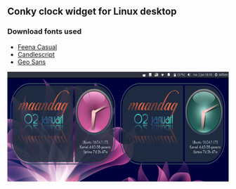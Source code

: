 ## Conky clock widget for Linux desktop
### Download fonts used
- [Feena Casual](http://www.1001fonts.com/feena-casual-font.html)
- [Candlescript](http://www.dafont.com/candlescript.font)
- [Geo Sans](http://www.dafont.com/geo-sans-light.font)
<p align="center">
  <img src="https://raw.githubusercontent.com/wim66/conky-clock-widget/master/conky-clock-widget/preview.png" alt="Conky clock widget" height="250"> 
</p>

